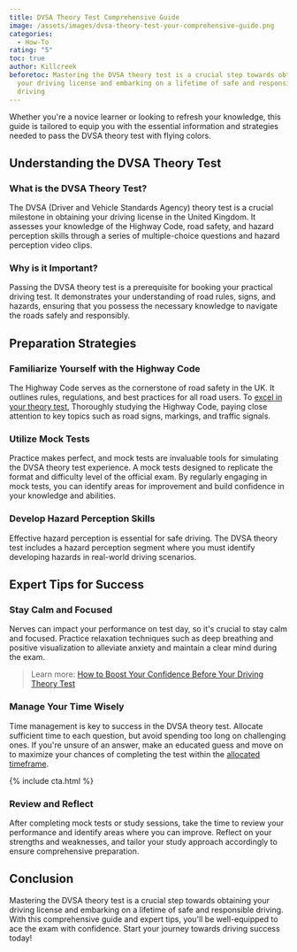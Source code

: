 ```yaml
---
title: DVSA Theory Test Comprehensive Guide
image: /assets/images/dvsa-theory-test-your-comprehensive-guide.png
categories:
  - How-To
rating: "5"
toc: true
author: Killcreek
beforetoc: Mastering the DVSA theory test is a crucial step towards obtaining
  your driving license and embarking on a lifetime of safe and responsible
  driving
---
```

Whether you're a novice learner or looking to refresh your knowledge, this guide is tailored to equip you with the essential information and strategies needed to pass the DVSA theory test with flying colors.

## Understanding the DVSA Theory Test

### What is the DVSA Theory Test?

The DVSA (Driver and Vehicle Standards Agency) theory test is a crucial milestone in obtaining your driving license in the United Kingdom. It assesses your knowledge of the Highway Code, road safety, and hazard perception skills through a series of multiple-choice questions and hazard perception video clips.

### Why is it Important?

Passing the DVSA theory test is a prerequisite for booking your practical driving test. It demonstrates your understanding of road rules, signs, and hazards, ensuring that you possess the necessary knowledge to navigate the roads safely and responsibly.

## Preparation Strategies

### Familiarize Yourself with the Highway Code

The Highway Code serves as the cornerstone of road safety in the UK. It outlines rules, regulations, and best practices for all road users. To [excel in your theory test](/theory-test-essential-tips-for-success/), Thoroughly studying the Highway Code, paying close attention to key topics such as road signs, markings, and traffic signals.

### Utilize Mock Tests

Practice makes perfect, and mock tests are invaluable tools for simulating the DVSA theory test experience. A mock tests designed to replicate the format and difficulty level of the official exam. By regularly engaging in mock tests, you can identify areas for improvement and build confidence in your knowledge and abilities.

### Develop Hazard Perception Skills

Effective hazard perception is essential for safe driving. The DVSA theory test includes a hazard perception segment where you must identify developing hazards in real-world driving scenarios. 

## Expert Tips for Success

### Stay Calm and Focused

Nerves can impact your performance on test day, so it's crucial to stay calm and focused. Practice relaxation techniques such as deep breathing and positive visualization to alleviate anxiety and maintain a clear mind during the exam.

> Learn more: [How to Boost Your Confidence Before Your Driving Theory Test](http://localhost:4000/boost-your-confidence-before-your-driving-theory-test/)


### Manage Your Time Wisely

Time management is key to success in the DVSA theory test. Allocate sufficient time to each question, but avoid spending too long on challenging ones. If you're unsure of an answer, make an educated guess and move on to maximize your chances of completing the test within the [allocated timeframe](/how-long-is-the-driving-test/).


<!-- _includes/cta.html -->

{% include cta.html %}


### Review and Reflect

After completing mock tests or study sessions, take the time to review your performance and identify areas where you can improve. Reflect on your strengths and weaknesses, and tailor your study approach accordingly to ensure comprehensive preparation.

## Conclusion

Mastering the DVSA theory test is a crucial step towards obtaining your driving license and embarking on a lifetime of safe and responsible driving. With this comprehensive guide and expert tips, you'll be well-equipped to ace the exam with confidence. Start your journey towards driving success today!
